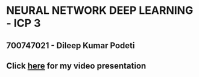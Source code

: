# NEURAL NETWORK DEEP LEARNING - ICP 3
## 700747021 - Dileep Kumar Podeti


## Click [here](https://drive.google.com/file/d/1A6Ce1ZRwayQRFYoc-UnZZzvJ6_u3OlAL/view?usp=drive_link) for my video presentation
